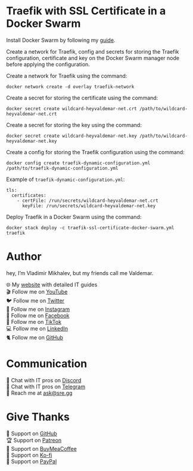 # Traefik with SSL Certificate in a Docker Swarm

Install Docker Swarm by following my [guide](https://www.heyvaldemar.com/install-docker-swarm-on-ubuntu-server/).

Create a network for Traefik, config and secrets for storing the Traefik configuration, certificate and key on the Docker Swarm manager node before applying the configuration.

Create a network for Traefik using the command:

`docker network create -d overlay traefik-network`

Create a secret for storing the certificate using the command:

`docker secret create wildcard-heyvaldemar-net.crt /path/to/wildcard-heyvaldemar-net.crt`

Create a secret for storing the key using the command:

`docker secret create wildcard-heyvaldemar-net.key /path/to/wildcard-heyvaldemar-net.key`

Create a config for storing the Traefik configuration using the command:

`docker config create traefik-dynamic-configuration.yml /path/to/traefik-dynamic-configuration.yml`

Example of `traefik-dynamic-configuration.yml`:

```
tls:
  certificates:
    - certFile: /run/secrets/wildcard-heyvaldemar-net.crt
      keyFile: /run/secrets/wildcard-heyvaldemar-net.key
```

Deploy Traefik in a Docker Swarm using the command:

`docker stack deploy -c traefik-ssl-certificate-docker-swarm.yml traefik`

# Author

hey, I’m Vladimir Mikhalev, but my friends call me Valdemar.

🌐 My [website](https://www.heyvaldemar.com/) with detailed IT guides\
🎬 Follow me on [YouTube](https://www.youtube.com/channel/UCf85kQ0u1sYTTTyKVpxrlyQ?sub_confirmation=1)\
🐦 Follow me on [Twitter](https://twitter.com/heyValdemar)\
🎨 Follow me on [Instagram](https://www.instagram.com/heyvaldemar/)\
🎸 Follow me on [Facebook](https://www.facebook.com/heyValdemarFB/)\
🎥 Follow me on [TikTok](https://www.tiktok.com/@heyvaldemar)\
💻 Follow me on [LinkedIn](https://www.linkedin.com/in/heyvaldemar/)\
🐈 Follow me on [GitHub](https://github.com/heyvaldemar)

# Communication
👾 Chat with IT pros on [Discord](https://discord.com/invite/D7fGMYjdR9)\
🚀 Chat with IT pros on [Telegram](https://t.me/heyValdemarCOMchat)\
📧 Reach me at ask@sre.gg

# Give Thanks
💎 Support on [GitHub](https://github.com/sponsors/heyValdemar)\
🏆 Support on [Patreon](https://www.patreon.com/heyValdemar)\
🥤 Support on [BuyMeaCoffee](https://www.buymeacoffee.com/heyValdemar)\
🍪 Support on [Ko-fi](https://ko-fi.com/heyValdemar)\
💖 Support on [PayPal](https://www.paypal.com/paypalme/heyValdemarCOM)
